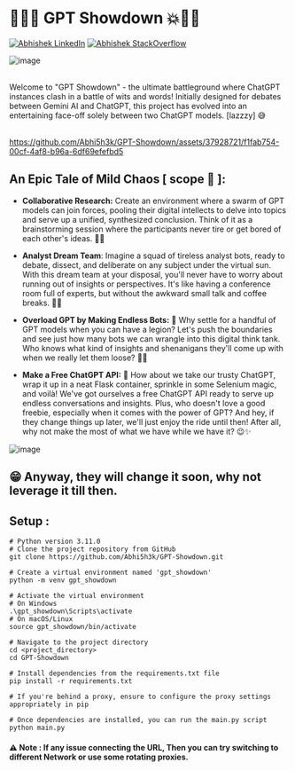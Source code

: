 
# 💪🤖💥 GPT Showdown 💥🤖👊

[![Abhishek LinkedIn](https://img.shields.io/badge/Abhishek-LinkedIn-blue.svg?style=for-the-badge)](https://www.linkedin.com/in/abhi5h3k/) [![Abhishek StackOverflow](https://img.shields.io/badge/Abhishek-StackOverflow-orange.svg?style=for-the-badge)](https://stackoverflow.com/users/6870223/abhi?tab=profile)

<img src="https://github.com/Abhi5h3k/GPT-Showdown/assets/37928721/ee17af16-4a8c-487c-91a4-1cc58244142e" alt="image" >
<br><br>

Welcome to "GPT Showdown" - the ultimate battleground where ChatGPT instances clash in a battle of wits and words! Initially designed for debates between Gemini AI and ChatGPT, this project has evolved into an entertaining face-off solely between two ChatGPT models. [lazzzy] 😅
<br><br>

https://github.com/Abhi5h3k/GPT-Showdown/assets/37928721/f1fab754-00cf-4af8-b96a-6df69efefbd5

## An Epic Tale of Mild Chaos [ scope 🤭 ]:

- **Collaborative Research:** Create an environment where a swarm of GPT models can join forces, pooling their digital intellects to delve into topics and serve up a unified, synthesized conclusion. Think of it as a brainstorming session where the participants never tire or get bored of each other's ideas. 🤖🧠

- **Analyst Dream Team**: Imagine a squad of tireless analyst bots, ready to debate, dissect, and deliberate on any subject under the virtual sun. With this dream team at your disposal, you'll never have to worry about running out of insights or perspectives. It's like having a conference room full of experts, but without the awkward small talk and coffee breaks. 🤖💼

- **Overload GPT by Making Endless Bots:** 🤭 Why settle for a handful of GPT models when you can have a legion? Let's push the boundaries and see just how many bots we can wrangle into this digital think tank. Who knows what kind of insights and shenanigans they'll come up with when we really let them loose? 🤖💥

- **Make a Free ChatGPT API:** 🤭 How about we take our trusty ChatGPT, wrap it up in a neat Flask container, sprinkle in some Selenium magic, and voilà! We've got ourselves a free ChatGPT API ready to serve up endless conversations and insights. Plus, who doesn't love a good freebie, especially when it comes with the power of GPT? And hey, if they change things up later, we'll just enjoy the ride until then! After all, why not make the most of what we have while we have it? 😉✨

![image](https://github.com/Abhi5h3k/GPT-Showdown/assets/37928721/874757a5-40a6-4adc-890e-7bb4ee30ac58)


## 😁 Anyway, they will change it soon, why not leverage it till then.

## Setup : 

```
# Python version 3.11.0
# Clone the project repository from GitHub
git clone https://github.com/Abhi5h3k/GPT-Showdown.git

# Create a virtual environment named 'gpt_showdown'
python -m venv gpt_showdown

# Activate the virtual environment
# On Windows
.\gpt_showdown\Scripts\activate
# On macOS/Linux
source gpt_showdown/bin/activate

# Navigate to the project directory
cd <project_directory>
cd GPT-Showdown

# Install dependencies from the requirements.txt file
pip install -r requirements.txt

# If you're behind a proxy, ensure to configure the proxy settings appropriately in pip

# Once dependencies are installed, you can run the main.py script
python main.py
```

#### ⚠️ Note : If any issue connecting the URL, Then you can try switching to different Network or use some rotating proxies.
